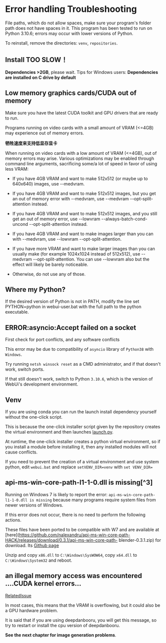 
# Error handling Troubleshooting

File paths, which do not allow spaces, make sure your program's folder path does not have spaces in it. This program has been tested to run on Python 3.10.6; errors may occur with lower versions of Python.

To reinstall, remove the directories: `venv`, `repositories`.



## Install TOO SLOW！

**Dependencies >2GB**, please wait. Tips for Windows users: **Dependencies are installed on C drive by default**




## Low memory graphics cards/CUDA out of memory

Make sure you have the latest CUDA toolkit and GPU drivers that are ready to run.

Programs running on video cards with a small amount of VRAM (<=4GB) may experience out of memory errors.



**牺牲速度来支持低显存显卡**

When running on video cards with a low amount of VRAM (<=4GB), out of memory errors may arise. Various optimizations may be enabled through command line arguments, sacrificing some/a lot of speed in favor of using less VRAM:

- If you have 4GB VRAM and want to make 512x512 (or maybe up to 640x640) images, use --medvram.

- If you have 4GB VRAM and want to make 512x512 images, but you get an out of memory error with --medvram, use --medvram --opt-split-attention instead.

- If you have 4GB VRAM and want to make 512x512 images, and you still get an out of memory error, use --lowvram --always-batch-cond-uncond --opt-split-attention instead.

- If you have 4GB VRAM and want to make images larger than you can with --medvram, use --lowvram --opt-split-attention.

- If you have more VRAM and want to make larger images than you can usually make (for example 1024x1024 instead of 512x512), use --medvram --opt-split-attention. You can use --lowvram also but the effect will likely be barely noticeable.

- Otherwise, do not use any of those.



## Where my Python?

If the desired version of Python is not in PATH, modify the line set PYTHON=python in webui-user.bat with the full path to the python executable.

## ERROR:asyncio:Accept failed on a socket


First check for port conflicts, and any software conflicts

This error may be due to compatibility of `asyncio` library of `Python38` with `Windows`.

Try running `netsh winsock reset` as a CMD administrator, and if that doesn't work, switch ports.

If that still doesn't work, switch to Python `3.10.6`, which is the version of WebUi's development environment.




## Venv

If you are using conda you can run the launch install dependency yourself without the one-click script.

This is because the one-click installer script given by the repository creates the virtual environment and then launches [launch.py](https://github.com/AUTOMATIC1111/stable-diffusion-webui/blob/master/launch.py).

At runtime, the one-click installer creates a python virtual environment, so if you install a module before installing it, then any installed modules will not cause conflicts.

If you need to prevent the creation of a virtual environment and use system python, edit `webui.bat` and replace `setVENV_DIR=venv` with `set VENV_DIR=`


## api-ms-win-core-path-l1-1-0.dll is missing[^3]

Running on Windows 7 is likely to report the error: `api-ms-win-core-path-l1-1-0.dll is missing` because many programs require system files from newer versions of Windows.

If this error does not occur, there is no need to perform the following actions.

These files have been ported to be compatible with W7 and are available at [here](https://github.com/nalexandru/api-ms-win-core-path-HACK/releases/download/0.3.1/api-ms-win-core-path- blender-0.3.1.zip) for download. Its [Github page](https://github.com/nalexandru/api-ms-win-core-path-HACK/)

Unzip and copy `x86.dll` to `C:\Windows\SysWOW64`, copy `x64.dll` to `C:\Windows\System32` and reboot.

## an illegal memory access was encountered ....CUDA kernel errors...

[RelatedIssue](https://github.com/AUTOMATIC1111/stable-diffusion-webui/issues/1766)

In most cases, this means that the VRAM is overflowing, but it could also be a GPU hardware problem.

It is said that if you are using deepdanbooru, you will get this message, so try to restart or install the cpu version of deepdanbooru.

**See the next chapter for image generation problems**.